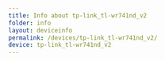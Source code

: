 ```yaml
---
title: Info about tp-link_tl-wr741nd_v2
folder: info
layout: deviceinfo
permalink: /devices/tp-link_tl-wr741nd_v2/
device: tp-link_tl-wr741nd_v2
---
```

